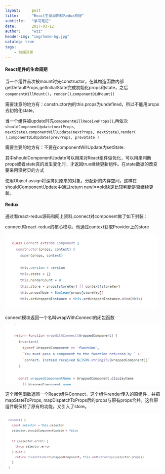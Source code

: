 ```yaml
---
layout:     post
title:      "React生命周期和Redux原理"
subtitle:   "学习笔记"
date:       2017-03-12
author:     "wzz"
header-img: "img/home-bg.jpg"
catalog: true
tags:
    - 前端开发
---
```



#### React组件的生命周期

当一个组件首次被mount时先constructor，在其构造函数内部getDefaultProps,getInitialState完成初始化props和state，之后`componentWillMount()`，`render()`,`componentDidMount()`

需要注意的地方有：constructor内的this.props为undefined，所以不能用props去初始化state。

当一个组件被update时先`componentWillReceiveProps()`,再依次`shouldComponentUpdate(nextProps, nextState)`,`componentWillUpdate(nextProps, nextState)`,`render( )`,`componentDidUpdate(prevProps, prevState )`

需要主要的地方有：不要在componentWillUpdate内setState.

其中shouldComponentUpdate可以用来对React组件做优化，可以用来判断props或者state真的发生变化时，才返回true继续更新组件。在state数据的改变要采用深拷贝的方式

使用Object.assign将深拷贝原来的对象，分配新的内存空间，这样在shouldComponentUpdate中通过return new!==old快速比较判断是否继续更新。

#### Redux

通过看react-redux源码和网上资料,connect对component做了如下封装：

connect时react-redux的核心模块，他通过context获取Provider上的store

![img](/img/20170312/0.png)

connect模块返回一个名叫wrapWithConnect的闭包函数

![img](/img/20170312/1.png)

这个闭包函数返回一个React组件Connect，这个组件render传入的原组件，并把mapStateToProps, mapDispatchToProps后的props与原有props合并。这样原组件既保持了原有的功能，又引入了store。

![img](/img/20170312/2.png)
